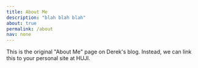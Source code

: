 ```yaml
---
title: About Me
description: "blah blah blah"   
about: true
permalink: /about
nav: none
--- 
```


This is the original "About Me" page on Derek's blog. Instead, we can link this to your personal site at HUJI.

